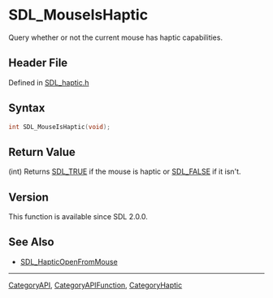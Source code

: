 # SDL_MouseIsHaptic

Query whether or not the current mouse has haptic capabilities.

## Header File

Defined in [SDL_haptic.h](https://github.com/libsdl-org/SDL/blob/SDL2/include/SDL_haptic.h)

## Syntax

```c
int SDL_MouseIsHaptic(void);
```

## Return Value

(int) Returns [SDL_TRUE](SDL_TRUE) if the mouse is haptic or
[SDL_FALSE](SDL_FALSE) if it isn't.

## Version

This function is available since SDL 2.0.0.

## See Also

- [SDL_HapticOpenFromMouse](SDL_HapticOpenFromMouse)






----
[CategoryAPI](CategoryAPI), [CategoryAPIFunction](CategoryAPIFunction), [CategoryHaptic](CategoryHaptic)

